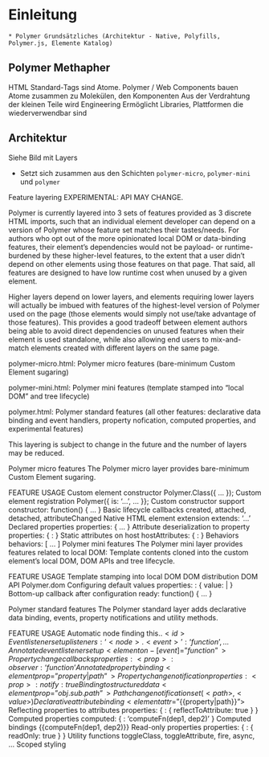 # Einleitung

    * Polymer Grundsätzliches (Architektur - Native, Polyfills, Polymer.js, Elemente Katalog)

## Polymer Methapher

HTML Standard-Tags sind Atome. Polymer / Web Components bauen Atome zusammen zu Molekülen, den Komponenten
Aus der Verdrahtung der kleinen Teile wird Engineering
Ermöglicht Libraries, Plattformen die wiederverwendbar sind


## Architektur

Siehe Bild mit Layers

- Setzt sich zusammen aus den Schichten `polymer-micro`, `polymer-mini` und `polymer`

Feature layering
EXPERIMENTAL: API MAY CHANGE.

Polymer is currently layered into 3 sets of features provided as 3 discrete HTML imports, such that an individual element developer can depend on a version of Polymer whose feature set matches their tastes/needs. For authors who opt out of the more opinionated local DOM or data-binding features, their element’s dependencies would not be payload- or runtime-burdened by these higher-level features, to the extent that a user didn’t depend on other elements using those features on that page. That said, all features are designed to have low runtime cost when unused by a given element.

Higher layers depend on lower layers, and elements requiring lower layers will actually be imbued with features of the highest-level version of Polymer used on the page (those elements would simply not use/take advantage of those features). This provides a good tradeoff between element authors being able to avoid direct dependencies on unused features when their element is used standalone, while also allowing end users to mix-and-match elements created with different layers on the same page.

polymer-micro.html: Polymer micro features (bare-minimum Custom Element sugaring)

polymer-mini.html: Polymer mini features (template stamped into “local DOM” and tree lifecycle)

polymer.html: Polymer standard features (all other features: declarative data binding and event handlers, property nofication, computed properties, and experimental features)

This layering is subject to change in the future and the number of layers may be reduced.

Polymer micro features
The Polymer micro layer provides bare-minimum Custom Element sugaring.

FEATURE USAGE
Custom element constructor  Polymer.Class({ … });
Custom element registration Polymer({ is: ‘…’, … }};
Custom constructor support  constructor: function() { … }
Basic lifecycle callbacks   created, attached, detached, attributeChanged
Native HTML element extension   extends: ‘…’
Declared properties properties: { … }
Attribute deserialization to property   properties: { <property>: <Type> }
Static attributes on host   hostAttributes: { <attribute>: <value> }
Behaviors   behaviors: [ … ]
Polymer mini features
The Polymer mini layer provides features related to local DOM: Template contents cloned into the custom element’s local DOM, DOM APIs and tree lifecycle.

FEATURE USAGE
Template stamping into local DOM    <dom-module><template>…</template></dom-module>
DOM distribution    <content>
DOM API Polymer.dom
Configuring default values  properties: <prop>: { value: <primitive>|<function> }
Bottom-up callback after configuration  ready: function() { … }

Polymer standard features
The Polymer standard layer adds declarative data binding, events, property notifications and utility methods.

FEATURE USAGE
Automatic node finding  this.$.<id>
Event listener setup    listeners: { ‘<node>.<event>’: ‘function’, … }
Annotated event listener setup  <element on-[event]=”function”>
Property change callbacks   properties: <prop>: { observer: ‘function’ }
Annotated property binding  <element prop=”{{property|path}}”>
Property change notification    properties: { <prop>: { notify: true } }
Binding to structured data  <element prop=”{{obj.sub.path}}”>
Path change notification    set(<path>, <value>)
Declarative attribute binding   <element attr$=”{{property|path}}”>
Reflecting properties to attributes properties: { <prop>: { reflectToAttribute: true } }
Computed properties computed: { <property>: ‘computeFn(dep1, dep2)’ }
Computed bindings   <span>{{computeFn(dep1, dep2)}}</span>
Read-only properties    properties: { <prop>: { readOnly: true } }
Utility functions   toggleClass, toggleAttribute, fire, async, …
Scoped styling  <style> in <dom-module>, Shadow-DOM styling rules (:host, …)
General polymer settings    <script> Polymer = { … }; </script>


### Elemente Katalog

- Iron Elements
- Paper Elements
- Google Web Components
- Gold Elements
- Neon Elements
- Platinum Elements
- Molecules
- Carbon: solving Application Level structural problems (routing, layout, lazy loading). framework oriented elements


## Quellen

- https://component.kitchen/blog/posts/an-evaluation-of-polymer-micro-as-a-minimal-web-component-framework
- https://www.polymer-project.org/1.0/docs/devguide/experimental.html
